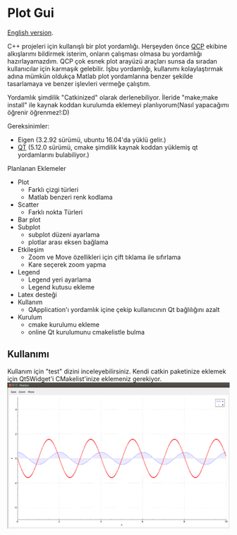 # Plot Gui
[English version](https://github.com/MEfeTiryaki/plotgui/wiki/English-Version).

C++ projeleri için kullanışlı bir plot yordamlığı. Herşeyden önce [QCP](
https://www.qcustomplot.com/) ekibine alkışlarımı bildirmek isterim, onların çalışması olmasa bu yordamlığı hazırlayamazdım. QCP çok esnek plot arayüzü araçları sunsa da sıradan kullanıcılar için karmaşık gelebilir. İşbu yordamlığı, kullanımı kolaylaştırmak adına mümkün oldukça Matlab plot yordamlarına benzer şekilde tasarlamaya ve benzer işlevleri vermeğe çalıştım. 

Yordamlık şimdilik "Catkinized" olarak derlenebiliyor. İleride "make;make install" ile kaynak koddan kurulumda eklemeyi planlıyorum(Nasıl yapacağımı öğrenir öğrenmez!:D)


Gereksinimler:
* Eigen (3.2.92 sürümü, ubuntu 16.04'da yüklü gelir.)
* [QT](https://github.com/MEfeTiryaki/plotgui/wiki/QT5-y%C3%BCkleme) (5.12.0 sürümü, cmake şimdilik kaynak koddan yüklemiş qt yordamlarını bulabiliyor.)


Planlanan Eklemeler
* Plot
  * Farklı çizgi türleri
  * Matlab benzeri renk kodlama
* Scatter
  * Farklı nokta Türleri
* Bar plot
* Subplot
  * subplot düzeni ayarlama
  * plotlar arası eksen bağlama
* Etkileşim
  * Zoom ve Move özellikleri için çift tıklama ile sıfırlama
  * Kare seçerek zoom yapma
* Legend
  * Legend yeri ayarlama
  * Legend kutusu ekleme
* Latex desteği
* Kullanım
  * QApplication'ı yordamlık içine çekip kullanıcının Qt bağlılığını azalt 
* Kurulum
  * cmake kurulumu ekleme
  * online Qt kurulumunu cmakelistle bulma
  


## Kullanımı
Kullanım için "test" dizini inceleyebilirsiniz. Kendi catkin paketinize eklemek için Qt5Widget'i CMakelist'inize eklemeniz gerekiyor.
![örnek](https://github.com/MEfeTiryaki/plotgui/blob/master/resource/plot_example.png)
